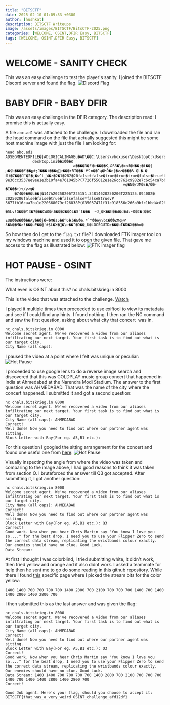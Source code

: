```yaml
---
title: "BITSCTF"
date: 2025-02-10 01:09:33 +0300
author: [hushkat]
description: BITSCTF Writeups
image: /assets/images/BITSCTF/BitsCTF-2025.png
categories: [WELCOME, OSINT,DFIR Easy, BITSCTF]
tags: [WELCOME, OSINT,DFIR Easy, BITSCTF]
---
```


# WELCOME - SANITY CHECK

This was an easy challenge to test the player's sanity. I joined the BITSCTF Discord server and found the flag.
![Discord Flag](/assets/images/BITSCTF/SanityCheck.png)

# BABY DFIR - BABY DFIR

This was an easy challenge in the DFIR category. The description read:
I promise this is actually easy.

A file `abc.ad1` was attached to the challenge. I downloaded the file and ran the head command on the file that actually suggested this might be some host machine image with just the file I am looking for:
```
head abc.ad1                               
ADSEGMENTEDFILE�]ADLOGICALIMAGEu�AD\��C:\Users\vboxuser\DesktopC:\Users\vboxuser\Desktop]��␦
            desktop.ini��x���K
                              a����3�␦�e����K,&S3�\�x<ߔ�N��;�t��|ԩ�$b����␦��ք#;J���i���q׻e���rRI���!#␦n��^ą�ҺȮ�>|�vż����&-QL�.�ꂉ)�7���J˜�2�j�w^L_W�z�2�1�282�20falsetfalse�true�true�true�false�true!P 9e36cc3537ee9ee1e3b10fa4e761045bP(7726f55012e1e26cc762c9982e7c6c54ca7bb303��flag.txt��x�s�
                                                  	vq�N�/JM�ɩ�/��-�I���+)ʏ/ɏwq�
    �74�0�H�L��|�147A20250206T225151.34814620250206T225125.094082�	20250206false�false�true�falsefalse*falseBtruevP 3677fb16caa7ba1e220668079cf26838P(035037471f31c918556e266b9bfc1bbd4c026ce5ATTRGUID�s؊��jG�␦6���k
                                                         �5Lv!G���␦3�7���CWO�ʀ6���2��ðL�S`t���	~J_�K��h��d�d�d:~O�2�(��X
                                         EUB��B�����Ay���j�=�M�s܁�6^��5b�E�e.*`^��ey\bC���ZMq@P
3�k��M�>!���uP��@'#$L�X�꟤�\e��^�D��_U�LOCSGUID>���bI�D�X��ho�  
```
So how then do I get to the `flag.txt` file? I downloaded FTK imager tool on my windows machine and used it to open the given file. That gave me access to the flag as illustrated below:
![FTK imager flag](/assets/images/BITSCTF/BabyDFIR.png)

# HOT PAUSE - OSINT

The instructions were:

What even is OSINT about this?
nc chals.bitskrieg.in 8000

This is the video that was attached to the challenge. [Watch](https://gist.github.com/user-attachments/assets/80f68cbb-107c-49cd-8e16-1cf2124a7133)

I played it multiple times then proceeded to use exiftool to view its metadata and see if I could find any hints. I found nothing. I then ran the NC command and saw the first question, asking about what city that concert  was in.
```
nc chals.bitskrieg.in 8000
Welcome secret agent. We've recovered a video from our aliases infiltrating our next target. Your first task is to find out what is our target city.
City Name (all caps):
```
I paused the video at a point where I felt was unique or peculiar:
![Hot Pause](/assets/images/BITSCTF/Stage.png)

I  proceeded to use google lens to do a reverse image search and discovered that this was COLDPLAY music group  concert that happened in India at Ahmedabad at the Narendra Modi Stadium. 
The answer to the first question was AHMEDABAD. That was the name of the city where the concert happened. I submitted it and got a second question:

```
nc chals.bitskrieg.in 8000
Welcome secret agent. We've recovered a video from our aliases infiltrating our next target. Your first task is to find out what is our target city.
City Name (all caps): AHMEDABAD
Correct!
Well done! Now you need to find out where our partner agent was sitting.
Block Letter with Bay(For eg. A5,B1 etc.):
```
For this question I googled the sitting arrangement for the concert and found one useful one from [here](https://coldplayindia.com/best-seats-for-coldplay-ahmedabad-concert/):
![Hot Pause](/assets/images/BITSCTF/image.png)

Visually inspecting the angle from where the video was taken and comparing to the image above, I had good reasons to think it was taken from section Q. I bruteforced the answer till Q3 got accepted. After submitting it, I got another question:
```
nc chals.bitskrieg.in 8000
Welcome secret agent. We've recovered a video from our aliases infiltrating our next target. Your first task is to find out what is our target city.
City Name (all caps): AHMEDABAD
Correct!
Well done! Now you need to find out where our partner agent was sitting.
Block Letter with Bay(For eg. A5,B1 etc.): Q3
Correct!
Good work. Now when you hear Chris Martin say "You know I love you so...." for the beat drop, I need you to use your Flipper Zero to send the correct data stream, replicating the wristbands colour exactly. Our enemies should have no clue. Good Luck.
Data Stream:
```
At first I thought I was colorblind, I tried submitting white, it didn't work, then tried yellow and orange and it also didnt work. I asked a teammate for help then he sent me to go do some reading in [this](https://github.com/danielweidman/pixmob-ir-reverse-engineering/blob/main/README.md) github repository.
While there I found [this](https://github.com/danielweidman/flipper-pixmob-ir-codes/blob/main/pixmob_all_colors.ir) specific page where I picked the stream bits for the color yellow:
```
1400 1400 700 700 700 700 1400 2800 700 2100 700 700 700 1400 700 1400 1400 2800 1400 2800 700
```
I then submitted this as the last answer and was given the flag:
```
nc chals.bitskrieg.in 8000
Welcome secret agent. We've recovered a video from our aliases infiltrating our next target. Your first task is to find out what is our target city.
City Name (all caps): AHMEDABAD
Correct!
Well done! Now you need to find out where our partner agent was sitting.
Block Letter with Bay(For eg. A5,B1 etc.): Q3
Correct!
Good work. Now when you hear Chris Martin say "You know I love you so...." for the beat drop, I need you to use your Flipper Zero to send the correct data stream, replicating the wristbands colour exactly. Our enemies should have no clue. Good Luck.
Data Stream: 1400 1400 700 700 700 700 1400 2800 700 2100 700 700 700 1400 700 1400 1400 2800 1400 2800 700
Correct!

Good Job agent. Here's your flag, should you choose to accept it: BITSCTF{that_was_a_very_weird_OSINT_challenge_afd12df}
```

